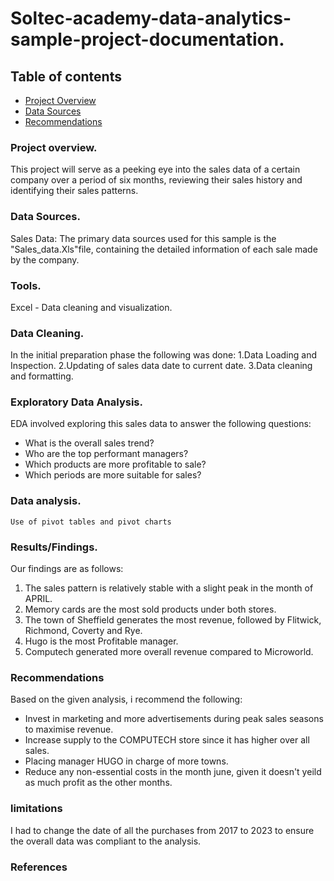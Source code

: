 # Soltec-academy-data-analytics-sample-project-documentation.

## Table of contents

- [Project Overview](#project-overview)
- [Data Sources](#data-sources)
- [Recommendations](#recommendations)

### Project overview.

This project will serve as a peeking eye into the sales data of a certain company over a period of six months, reviewing their sales history and identifying their sales patterns.

### Data Sources.
Sales Data: The primary data sources used for this sample is the "Sales_data.Xls"file, containing the detailed information of each sale made by the company.

### Tools.

Excel - Data cleaning and visualization.

### Data Cleaning.

In the initial preparation phase the following was done:
1.Data Loading and Inspection.
2.Updating of sales data date to current date.
3.Data cleaning and formatting.

### Exploratory Data Analysis.

EDA involved exploring this sales data to answer the following questions:

- What is the overall sales trend?
- Who are the top performant managers?
- Which products are more profitable to sale?
- Which periods are more suitable for sales?

### Data analysis.

```Excel
Use of pivot tables and pivot charts
```

### Results/Findings.

Our findings are as follows:
1. The sales pattern is relatively stable with a slight peak in the month of APRIL.
2. Memory cards are the most sold products under both stores.
3. The town of Sheffield generates the most revenue, followed by Flitwick, Richmond, Coverty and Rye.
4. Hugo is the most Profitable manager.
5. Computech generated more overall revenue compared to Microworld.

### Recommendations

Based on the given analysis, i recommend the following:
- Invest in marketing and more advertisements during peak sales seasons to maximise revenue.
- Increase supply to the COMPUTECH store since it has higher over all sales.
- Placing manager HUGO in charge of more towns.
- Reduce any non-essential costs in the month june, given it doesn't yeild as much profit as the other months.

### limitations

I had to change the date of all the purchases from 2017 to 2023 to ensure the overall data was compliant to the analysis.

### References
